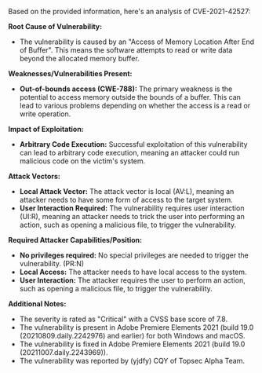 Based on the provided information, here's an analysis of CVE-2021-42527:

**Root Cause of Vulnerability:**

*   The vulnerability is caused by an "Access of Memory Location After End of Buffer". This means the software attempts to read or write data beyond the allocated memory buffer.

**Weaknesses/Vulnerabilities Present:**

*   **Out-of-bounds access (CWE-788):** The primary weakness is the potential to access memory outside the bounds of a buffer. This can lead to various problems depending on whether the access is a read or write operation.

**Impact of Exploitation:**

*   **Arbitrary Code Execution:** Successful exploitation of this vulnerability can lead to arbitrary code execution, meaning an attacker could run malicious code on the victim's system.

**Attack Vectors:**

*   **Local Attack Vector:** The attack vector is local (AV:L), meaning an attacker needs to have some form of access to the target system.
*   **User Interaction Required:** The vulnerability requires user interaction (UI:R), meaning an attacker needs to trick the user into performing an action, such as opening a malicious file, to trigger the vulnerability.

**Required Attacker Capabilities/Position:**

*   **No privileges required:** No special privileges are needed to trigger the vulnerability. (PR:N)
*   **Local Access:** The attacker needs to have local access to the system.
*   **User Interaction:** The attacker requires the user to perform an action, such as opening a malicious file, to trigger the vulnerability.

**Additional Notes:**

*   The severity is rated as "Critical" with a CVSS base score of 7.8.
*   The vulnerability is present in Adobe Premiere Elements 2021 (build 19.0 (20210809.daily.2242976) and earlier) for both Windows and macOS.
*   The vulnerability is fixed in Adobe Premiere Elements 2021 (build 19.0 (20211007.daily.2243969)).
*   The vulnerability was reported by (yjdfy) CQY of Topsec Alpha Team.